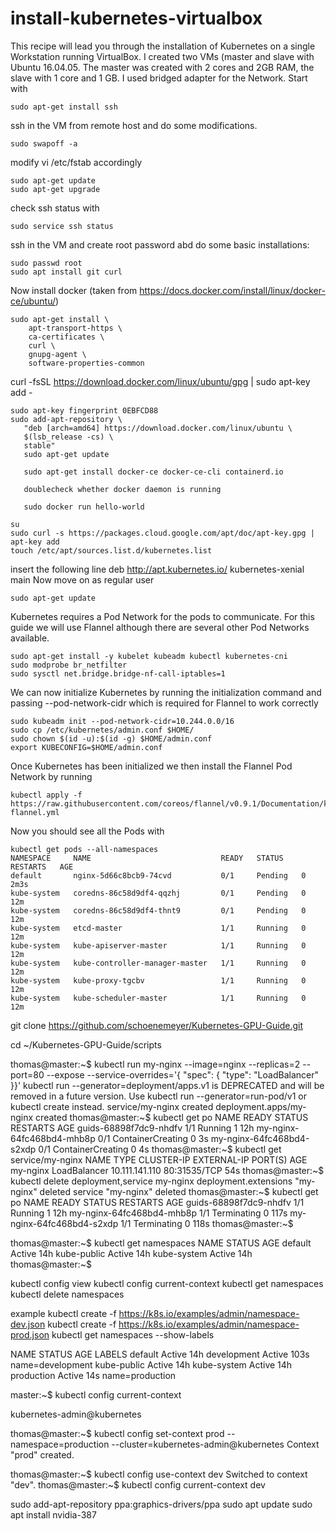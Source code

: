 # install-kubernetes-virtualbox
This recipe will lead you through the installation of Kubernetes on a single Workstation running VirtualBox.
I created two VMs (master and slave with Ubuntu 16.04.05.
The master was created with 2 cores and 2GB RAM, the slave with 1 core and 1 GB.
I used bridged adapter for the Network.
Start with 
```
sudo apt-get install ssh
```

ssh in the VM from remote host and do some modifications.
```
sudo swapoff -a
```
modify  vi /etc/fstab accordingly

```
sudo apt-get update
sudo apt-get upgrade
```

check ssh status with
```
sudo service ssh status
```
ssh in the VM and create root password abd do some basic installations:
```
sudo passwd root
sudo apt install git curl
```
Now install docker (taken from https://docs.docker.com/install/linux/docker-ce/ubuntu/)
```
sudo apt-get install \
    apt-transport-https \
    ca-certificates \
    curl \
    gnupg-agent \
    software-properties-common
```

curl -fsSL https://download.docker.com/linux/ubuntu/gpg | sudo apt-key add -
```
sudo apt-key fingerprint 0EBFCD88
sudo add-apt-repository \
   "deb [arch=amd64] https://download.docker.com/linux/ubuntu \
   $(lsb_release -cs) \
   stable"
   sudo apt-get update
   
   sudo apt-get install docker-ce docker-ce-cli containerd.io
   
   doublecheck whether docker daemon is running
   
   sudo docker run hello-world
   
su
sudo curl -s https://packages.cloud.google.com/apt/doc/apt-key.gpg | apt-key add
touch /etc/apt/sources.list.d/kubernetes.list
```
insert the following line 
deb http://apt.kubernetes.io/ kubernetes-xenial main
Now move on as regular user
```
sudo apt-get update
```
Kubernetes requires a Pod Network for the pods to communicate. For this guide we will use Flannel although there are several other Pod Networks available.
```
sudo apt-get install -y kubelet kubeadm kubectl kubernetes-cni
sudo modprobe br_netfilter
sudo sysctl net.bridge.bridge-nf-call-iptables=1
```
We can now initialize Kubernetes by running the initialization command and passing --pod-network-cidr which is required for Flannel to work correctly
```
sudo kubeadm init --pod-network-cidr=10.244.0.0/16
sudo cp /etc/kubernetes/admin.conf $HOME/
sudo chown $(id -u):$(id -g) $HOME/admin.conf
export KUBECONFIG=$HOME/admin.conf

```
Once Kubernetes has been initialized we then install the Flannel Pod Network by running
```
kubectl apply -f https://raw.githubusercontent.com/coreos/flannel/v0.9.1/Documentation/kube-flannel.yml
```
Now you should see all the Pods with 
```
kubectl get pods --all-namespaces
NAMESPACE     NAME                             READY   STATUS    RESTARTS   AGE
default       nginx-5d66c8bcb9-74cvd           0/1     Pending   0          2m3s
kube-system   coredns-86c58d9df4-qqzhj         0/1     Pending   0          12m
kube-system   coredns-86c58d9df4-thnt9         0/1     Pending   0          12m
kube-system   etcd-master                      1/1     Running   0          12m
kube-system   kube-apiserver-master            1/1     Running   0          12m
kube-system   kube-controller-manager-master   1/1     Running   0          12m
kube-system   kube-proxy-tgcbv                 1/1     Running   0          12m
kube-system   kube-scheduler-master            1/1     Running   0          12m
```





git clone 
https://github.com/schoenemeyer/Kubernetes-GPU-Guide.git

cd ~/Kubernetes-GPU-Guide/scripts



thomas@master:~$ kubectl run my-nginx --image=nginx --replicas=2 --port=80 --expose --service-overrides='{ "spec": { "type": "LoadBalancer" }}'
kubectl run --generator=deployment/apps.v1 is DEPRECATED and will be removed in a future version. Use kubectl run --generator=run-pod/v1 or kubectl create instead.
service/my-nginx created
deployment.apps/my-nginx created
thomas@master:~$ kubectl get po
NAME                        READY   STATUS              RESTARTS   AGE
guids-68898f7dc9-nhdfv      1/1     Running             1          12h
my-nginx-64fc468bd4-mhb8p   0/1     ContainerCreating   0          3s
my-nginx-64fc468bd4-s2xdp   0/1     ContainerCreating   0          4s
thomas@master:~$ kubectl get service/my-nginx
NAME       TYPE           CLUSTER-IP       EXTERNAL-IP   PORT(S)        AGE
my-nginx   LoadBalancer   10.111.141.110   <pending>     80:31535/TCP   54s
thomas@master:~$ kubectl delete deployment,service my-nginx
deployment.extensions "my-nginx" deleted
service "my-nginx" deleted
thomas@master:~$ kubectl get po
NAME                        READY   STATUS        RESTARTS   AGE
guids-68898f7dc9-nhdfv      1/1     Running       1          12h
my-nginx-64fc468bd4-mhb8p   1/1     Terminating   0          117s
my-nginx-64fc468bd4-s2xdp   1/1     Terminating   0          118s
thomas@master:~$ 
  
thomas@master:~$ kubectl get namespaces
NAME          STATUS   AGE
default       Active   14h
kube-public   Active   14h
kube-system   Active   14h
thomas@master:~$ 

kubectl config view
kubectl config current-context
kubectl get namespaces
kubectl delete namespaces


example
kubectl create -f https://k8s.io/examples/admin/namespace-dev.json
kubectl create -f https://k8s.io/examples/admin/namespace-prod.json
kubectl get namespaces --show-labels

NAME          STATUS   AGE    LABELS
default       Active   14h    <none>
development   Active   103s   name=development
kube-public   Active   14h    <none>
kube-system   Active   14h    <none>
production    Active   14s    name=production

master:~$ kubectl config current-context

kubernetes-admin@kubernetes

thomas@master:~$ kubectl config set-context prod --namespace=production --cluster=kubernetes-admin@kubernetes
Context "prod" created.

thomas@master:~$ kubectl config use-context dev
Switched to context "dev".
thomas@master:~$ kubectl config current-context
dev



sudo add-apt-repository ppa:graphics-drivers/ppa
sudo apt update
sudo apt install nvidia-387

  




